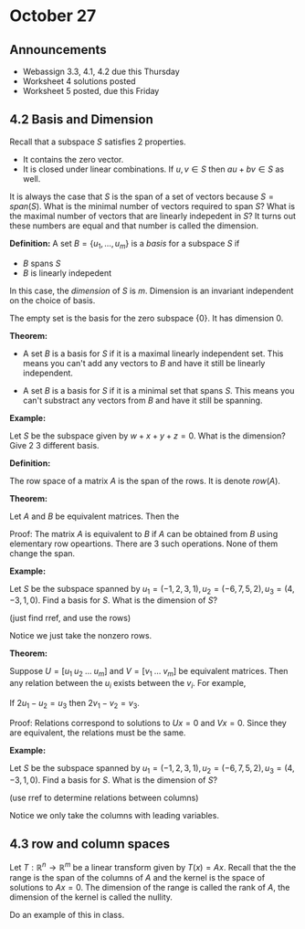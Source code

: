 # October 27

## Announcements

* Webassign 3.3, 4.1, 4.2 due this Thursday
* Worksheet 4 solutions posted
* Worksheet 5 posted, due this Friday



## 4.2 Basis and Dimension

Recall that a subspace $S$ satisfies 2 properties.

* It contains the zero vector.
* It is closed under linear combinations. If $u,v\in S$ then $au+bv\in S$ as
  well.

It is always the case that $S$ is the span of a set of vectors because
$S=span(S)$. What is the minimal number of vectors required to span $S$? What
is the maximal number of vectors that are linearly indepedent in $S$? It turns
out these numbers are equal and that number is called the dimension.

**Definition:** A set $B=\{u_1,\ldots,u_m\}$ is a *basis* for a subspace $S$ if

* $B$ spans $S$
* $B$ is linearly indepedent

In this case, the *dimension* of $S$ is $m$. Dimension is an invariant
independent on the choice of basis.

The empty set is the basis for  the zero subspace $\{0\}$. It has dimension
$0$.


**Theorem:**

* A set $B$ is a basis for $S$ if it is a maximal linearly independent set. This means
  you can't add any vectors to $B$ and have it still be linearly independent.

* A set $B$ is a basis for $S$ if it is a minimal set that spans $S$. This
  means you can't substract any vectors from $B$ and have it still be spanning.

**Example:**

Let $S$ be the subspace given by $w+x+y+z=0$. What is the dimension? Give 2
3 different basis.

**Definition:**

The row space of a matrix $A$ is the span of the rows. It is denote $row(A)$.

**Theorem:**

Let $A$ and $B$ be equivalent matrices. Then the

Proof: The matrix $A$ is equivalent to $B$ if $A$ can be obtained from $B$
using elementary row opeartions. There are 3 such operations. None of them
change the span.

**Example:**

Let $S$ be the subspace spanned by $u_1=(-1,2,3,1), u_2=(-6,7,5,2), u_3=(4,-3,1,0)$.
Find a basis for $S$. What is the dimension of $S$?

(just find rref, and use the rows)

Notice we just take the nonzero rows.

**Theorem:**

Suppose $U=[u_1\; u_2\; \ldots\; u_m]$ and $V=[v_1\; \ldots\; v_m]$ be
equivalent matrices. Then any relation between the $u_i$ exists between the
$v_i$. For example,

If $2u_1-u_2=u_3$ then $2v_1-v_2=v_3$.

Proof: Relations correspond to solutions to $Ux=0$ and $Vx=0$. Since they are
equivalent, the relations must be the same.

**Example:**

Let $S$ be the subspace spanned by $u_1=(-1,2,3,1), u_2=(-6,7,5,2), u_3=(4,-3,1,0)$.
Find a basis for $S$. What is the dimension of $S$?

(use rref to determine relations between columns)

Notice we only take the columns with leading variables.

## 4.3 row and column spaces

Let $T:\mathbb{R}^n\to\mathbb{R}^m$ be a linear transform given by $T(x)=Ax$.
Recall that the the range is the span of the columns of $A$ and the kernel is
the space of solutions to $Ax=0$. The dimension of the range is called the rank
of $A$, the dimension of the kernel is called the nullity.

Do an example of this in class.
